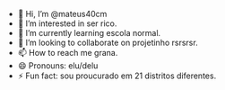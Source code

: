 - 👋 Hi, I’m @mateus40cm
- 👀 I’m interested in ser rico.
- 🌱 I’m currently learning escola normal.
- 💞️ I’m looking to collaborate on projetinho rsrsrsr.
- 📫 How to reach me grana.
- 😄 Pronouns: elu/delu
- ⚡ Fun fact: sou proucurado em 21 distritos diferentes.

<!---
mateus40cm/mateus40cm is a ✨ special ✨ repository because its `README.md` (this file) appears on your GitHub profile.
You can click the Preview link to take a look at your changes.
--->
